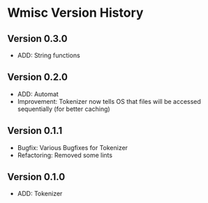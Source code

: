 # Wmisc Version History

## Version 0.3.0
- ADD: String functions

## Version 0.2.0
- ADD: Automat
- Improvement: Tokenizer now tells OS that files will be accessed sequentially (for better caching)

## Version 0.1.1

- Bugfix: Various Bugfixes for Tokenizer
- Refactoring: Removed some lints

## Version 0.1.0 

- ADD: Tokenizer

